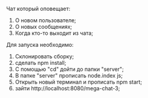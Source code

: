 Чат который оповещает:
1. О новом пользователе;
2. О новых сообщениях;
3. Когда кто-то выходит из чата;

Для запуска необходимо:
1. Склонировать сборку;
2. сделать npm install;
3. С помощью "cd" дойти до папки "server";
4. В папке "server" прописать node.index js;
5. Открыть новый терминал и прописать npm start;
6. зайти http://localhost:8080/mega-chat-3;
